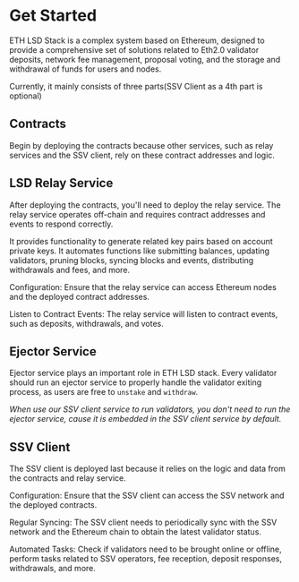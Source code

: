 # Get Started

ETH LSD Stack is a complex system based on Ethereum, designed to provide a comprehensive set of solutions related to Eth2.0 validator deposits, network fee management, proposal voting, and the storage and withdrawal of funds for users and nodes.

Currently, it mainly consists of three parts(SSV Client as a 4th part is optional)

## Contracts
    
Begin by deploying the contracts because other services, such as relay services and the SSV client, rely on these contract addresses and logic.
    
## LSD Relay Service
    
After deploying the contracts, you'll need to deploy the relay service. The relay service operates off-chain and requires contract addresses and events to respond correctly.
    
It provides functionality to generate related key pairs based on account private keys. It automates functions like submitting balances, updating validators, pruning blocks, syncing blocks and events, distributing withdrawals and fees, and more.
    
Configuration: Ensure that the relay service can access Ethereum nodes and the deployed contract addresses.
    
Listen to Contract Events: The relay service will listen to contract events, such as deposits, withdrawals, and votes.
    
## Ejector Service
    
Ejector service plays an important role in ETH LSD stack. Every validator should run an ejector service to properly handle the validator exiting process, as users are free to `unstake` and `withdraw`.
    
*When use our SSV client service to run validators, you don't need to run the ejector service, cause it is embedded in the SSV client service by default.*
    
## SSV Client
    
The SSV client is deployed last because it relies on the logic and data from the contracts and relay service.

Configuration: Ensure that the SSV client can access the SSV network and the deployed contracts.
    
Regular Syncing: The SSV client needs to periodically sync with the SSV network and the Ethereum chain to obtain the latest validator status.
    
Automated Tasks: Check if validators need to be brought online or offline, perform tasks related to SSV operators, fee reception, deposit responses, withdrawals, and more.